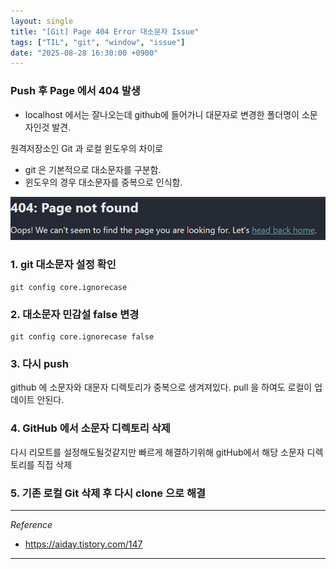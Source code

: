 ```yaml
---
layout: single
title: "[Git] Page 404 Error 대소문자 Issue"
tags: ["TIL", "git", "window", "issue"]
date: "2025-08-28 16:30:00 +0900"
---
```


### Push 후 Page 에서 404 발생
* localhost 에서는 잘나오는데 github에 들어가니 대문자로 변경한 폴더명이 소문자인것 발견.


원격저장소인 Git 과 로컬 윈도우의 차이로

* git 은 기본적으로 대소문자를 구분함.
* 윈도우의 경우 대소문자를 중복으로 인식함.

![alt text](/assets/images/issue_01.png)

### 1. git 대소문자 설정 확인
    git config core.ignorecase

### 2. 대소문자 민감설 false 변경
    git config core.ignorecase false

### 3. 다시 push
github 에 소문자와 대문자 디렉토리가 중복으로 생겨져있다.
pull 을 하여도 로컬이 업데이트 안된다.

### 4. GitHub 에서 소문자 디렉토리 삭제
다시 리모트를 설정해도될것같지만
빠르게 해결하기위해 gitHub에서 해당 소문자 디렉토리를 직접 삭제

### 5. 기존 로컬 Git 삭제 후 다시 clone 으로 해결

---
*Reference*

* <https://aiday.tistory.com/147>

---
